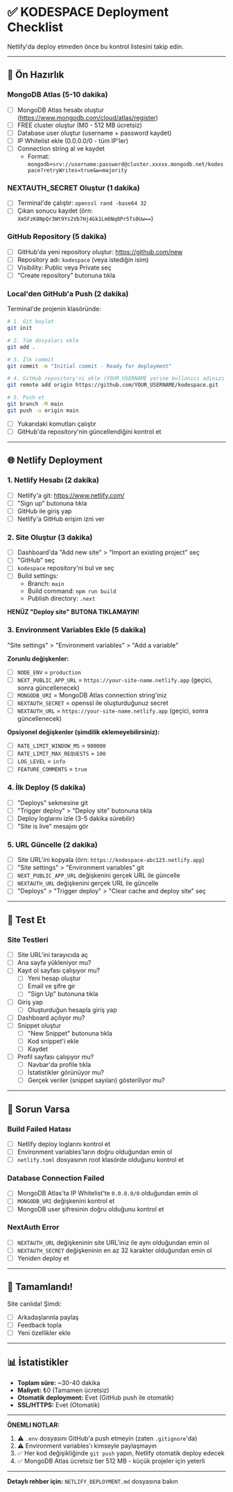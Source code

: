 # ✅ KODESPACE Deployment Checklist

Netlify'da deploy etmeden önce bu kontrol listesini takip edin.

---

## 📝 Ön Hazırlık

### MongoDB Atlas (5-10 dakika)

- [ ] MongoDB Atlas hesabı oluştur (https://www.mongodb.com/cloud/atlas/register)
- [ ] FREE cluster oluştur (M0 - 512 MB ücretsiz)
- [ ] Database user oluştur (username + password kaydet)
- [ ] IP Whitelist ekle (0.0.0.0/0 - tüm IP'ler)
- [ ] Connection string al ve kaydet
  - Format: `mongodb+srv://username:password@cluster.xxxxx.mongodb.net/kodespace?retryWrites=true&w=majority`

### NEXTAUTH_SECRET Oluştur (1 dakika)

- [ ] Terminal'de çalıştır: `openssl rand -base64 32`
- [ ] Çıkan sonucu kaydet (örn: `Xm5FzK8NpQr3Wt9Ys2Vb7Hj4Gk1Lm6Nq8Pr5Ts0Uw==`)

### GitHub Repository (5 dakika)

- [ ] GitHub'da yeni repository oluştur: https://github.com/new
- [ ] Repository adı: `kodespace` (veya istediğin isim)
- [ ] Visibility: Public veya Private seç
- [ ] "Create repository" butonuna tıkla

### Local'den GitHub'a Push (2 dakika)

Terminal'de projenin klasöründe:

```bash
# 1. Git başlat
git init

# 2. Tüm dosyaları ekle
git add .

# 3. İlk commit
git commit -m "Initial commit - Ready for deployment"

# 4. GitHub repository'ni ekle (YOUR_USERNAME yerine kullanıcı adınızı yazın)
git remote add origin https://github.com/YOUR_USERNAME/kodespace.git

# 5. Push et
git branch -M main
git push -u origin main
```

- [ ] Yukarıdaki komutları çalıştır
- [ ] GitHub'da repository'nin güncellendiğini kontrol et

---

## 🌐 Netlify Deployment

### 1. Netlify Hesabı (2 dakika)

- [ ] Netlify'a git: https://www.netlify.com/
- [ ] "Sign up" butonuna tıkla
- [ ] GitHub ile giriş yap
- [ ] Netlify'a GitHub erişim izni ver

### 2. Site Oluştur (3 dakika)

- [ ] Dashboard'da "Add new site" > "Import an existing project" seç
- [ ] "GitHub" seç
- [ ] `kodespace` repository'ni bul ve seç
- [ ] Build settings:
  - Branch: `main`
  - Build command: `npm run build`
  - Publish directory: `.next`

**HENÜZ "Deploy site" BUTONA TIKLAMAYIN!**

### 3. Environment Variables Ekle (5 dakika)

"Site settings" > "Environment variables" > "Add a variable"

**Zorunlu değişkenler:**

- [ ] `NODE_ENV` = `production`
- [ ] `NEXT_PUBLIC_APP_URL` = `https://your-site-name.netlify.app` (geçici, sonra güncellenecek)
- [ ] `MONGODB_URI` = MongoDB Atlas connection string'iniz
- [ ] `NEXTAUTH_SECRET` = openssl ile oluşturduğunuz secret
- [ ] `NEXTAUTH_URL` = `https://your-site-name.netlify.app` (geçici, sonra güncellenecek)

**Opsiyonel değişkenler (şimdilik eklemeyebilirsiniz):**

- [ ] `RATE_LIMIT_WINDOW_MS` = `900000`
- [ ] `RATE_LIMIT_MAX_REQUESTS` = `100`
- [ ] `LOG_LEVEL` = `info`
- [ ] `FEATURE_COMMENTS` = `true`

### 4. İlk Deploy (5 dakika)

- [ ] "Deploys" sekmesine git
- [ ] "Trigger deploy" > "Deploy site" butonuna tıkla
- [ ] Deploy loglarını izle (3-5 dakika sürebilir)
- [ ] "Site is live" mesajını gör

### 5. URL Güncelle (2 dakika)

- [ ] Site URL'ini kopyala (örn: `https://kodespace-abc123.netlify.app`)
- [ ] "Site settings" > "Environment variables" git
- [ ] `NEXT_PUBLIC_APP_URL` değişkenini gerçek URL ile güncelle
- [ ] `NEXTAUTH_URL` değişkenini gerçek URL ile güncelle
- [ ] "Deploys" > "Trigger deploy" > "Clear cache and deploy site" seç

---

## 🧪 Test Et

### Site Testleri

- [ ] Site URL'ini tarayıcıda aç
- [ ] Ana sayfa yükleniyor mu?
- [ ] Kayıt ol sayfası çalışıyor mu?
  - [ ] Yeni hesap oluştur
  - [ ] Email ve şifre gir
  - [ ] "Sign Up" butonuna tıkla
- [ ] Giriş yap
  - [ ] Oluşturduğun hesapla giriş yap
- [ ] Dashboard açılıyor mu?
- [ ] Snippet oluştur
  - [ ] "New Snippet" butonuna tıkla
  - [ ] Kod snippet'i ekle
  - [ ] Kaydet
- [ ] Profil sayfası çalışıyor mu?
  - [ ] Navbar'da profile tıkla
  - [ ] İstatistikler görünüyor mu?
  - [ ] Gerçek veriler (snippet sayıları) gösteriliyor mu?

---

## 🐛 Sorun Varsa

### Build Failed Hatası

- [ ] Netlify deploy loglarını kontrol et
- [ ] Environment variables'ların doğru olduğundan emin ol
- [ ] `netlify.toml` dosyasının root klasörde olduğunu kontrol et

### Database Connection Failed

- [ ] MongoDB Atlas'ta IP Whitelist'te `0.0.0.0/0` olduğundan emin ol
- [ ] `MONGODB_URI` değişkenini kontrol et
- [ ] MongoDB user şifresinin doğru olduğunu kontrol et

### NextAuth Error

- [ ] `NEXTAUTH_URL` değişkeninin site URL'iniz ile aynı olduğundan emin ol
- [ ] `NEXTAUTH_SECRET` değişkeninin en az 32 karakter olduğundan emin ol
- [ ] Yeniden deploy et

---

## 🎉 Tamamlandı!

Site canlıda! Şimdi:

- [ ] Arkadaşlarınla paylaş
- [ ] Feedback topla
- [ ] Yeni özellikler ekle

---

## 📊 İstatistikler

- **Toplam süre:** ~30-40 dakika
- **Maliyet:** ₺0 (Tamamen ücretsiz)
- **Otomatik deployment:** Evet (GitHub push ile otomatik)
- **SSL/HTTPS:** Evet (Otomatik)

---

**ÖNEMLI NOTLAR:**

1. ⚠️ `.env` dosyasını GitHub'a push etmeyin (zaten `.gitignore`'da)
2. ⚠️ Environment variables'ı kimseyle paylaşmayın
3. ✅ Her kod değişikliğinde `git push` yapın, Netlify otomatik deploy edecek
4. ✅ MongoDB Atlas ücretsiz tier 512 MB - küçük projeler için yeterli

---

**Detaylı rehber için:** `NETLIFY_DEPLOYMENT.md` dosyasına bakın
